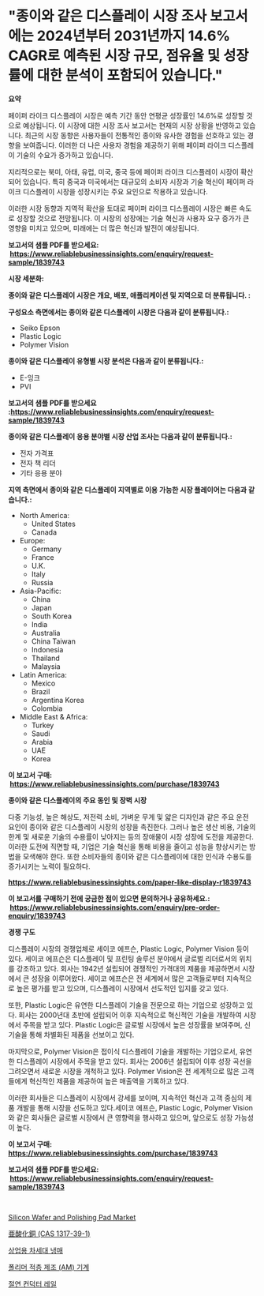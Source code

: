<p><h1>"종이와 같은 디스플레이 시장 조사 보고서에는 2024년부터 2031년까지 14.6% CAGR로 예측된 시장 규모, 점유율 및 성장률에 대한 분석이 포함되어 있습니다."</h1></p><p><strong>요약</strong></p>
<p><p>페이퍼 라이크 디스플레이 시장은 예측 기간 동안 연평균 성장률인 14.6%로 성장할 것으로 예상됩니다. 이 시장에 대한 시장 조사 보고서는 현재의 시장 상황을 반영하고 있습니다. 최근의 시장 동향은 사용자들이 전통적인 종이와 유사한 경험을 선호하고 있는 경향을 보여줍니다. 이러한 더 나은 사용자 경험을 제공하기 위해 페이퍼 라이크 디스플레이 기술의 수요가 증가하고 있습니다.</p><p>지리적으로는 북미, 아태, 유럽, 미국, 중국 등에 페이퍼 라이크 디스플레이 시장이 확산되어 있습니다. 특히 중국과 미국에서는 대규모의 소비자 시장과 기술 혁신이 페이퍼 라이크 디스플레이 시장을 성장시키는 주요 요인으로 작용하고 있습니다.</p><p>이러한 시장 동향과 지역적 확산을 토대로 페이퍼 라이크 디스플레이 시장은 빠른 속도로 성장할 것으로 전망됩니다. 이 시장의 성장에는 기술 혁신과 사용자 요구 증가가 큰 영향을 미치고 있으며, 미래에는 더 많은 혁신과 발전이 예상됩니다.</p></p>
<p><strong>보고서의 샘플 PDF를 받으세요: &nbsp;<a href="https://www.reliablebusinessinsights.com/enquiry/request-sample/1839743">https://www.reliablebusinessinsights.com/enquiry/request-sample/1839743</a></strong></p>
<p><strong>시장 세분화:</strong></p>
<p><strong> 종이와 같은 디스플레이 시장은 개요, 배포, 애플리케이션 및 지역으로 더 분류됩니다. :</strong></p>
<p><strong>구성요소 측면에서는 종이와 같은 디스플레이 시장은 다음과 같이 분류됩니다.:</strong></p>
<p><ul><li>Seiko Epson</li><li>Plastic Logic</li><li>Polymer Vision</li></ul></p>
<p><strong> 종이와 같은 디스플레이 유형별 시장 분석은 다음과 같이 분류됩니다.:</strong></p>
<p><ul><li>E-잉크</li><li>PVI</li></ul></p>
<p><strong>보고서의 샘플 PDF를 받으세요 :<a href="https://www.reliablebusinessinsights.com/enquiry/request-sample/1839743">https://www.reliablebusinessinsights.com/enquiry/request-sample/1839743</a></strong></p>
<p><strong> 종이와 같은 디스플레이 응용 분야별 시장 산업 조사는 다음과 같이 분류됩니다.:</strong></p>
<p><ul><li>전자 가격표</li><li>전자 책 리더</li><li>기타 응용 분야</li></ul></p>
<p><strong>지역 측면에서 종이와 같은 디스플레이 지역별로 이용 가능한 시장 플레이어는 다음과 같습니다.:</strong></p>
<p><ul>
    <li>
        North America:
        <ul>
            <li>United States</li>
            <li>Canada</li>
        </ul>
    </li>
    <li>
        Europe:
        <ul>
            <li>Germany</li>
            <li>France</li>
            <li>U.K.</li>
            <li>Italy</li>
            <li>Russia</li>
        </ul>
    </li>
    <li>
        Asia-Pacific:
        <ul>
            <li>China</li>
            <li>Japan</li>
            <li>South Korea</li>
            <li>India</li>
            <li>Australia</li>
            <li>China Taiwan</li>
            <li>Indonesia</li>
            <li>Thailand</li>
            <li>Malaysia</li>
        </ul>
    </li>
    <li>
        Latin America:
        <ul>
            <li>Mexico</li>
            <li>Brazil</li>
            <li>Argentina Korea</li>
            <li>Colombia</li>
        </ul>
    </li>
    <li>
        Middle East & Africa:
        <ul>
            <li>Turkey</li>
            <li>Saudi</li>
            <li>Arabia</li>
            <li>UAE</li>
            <li>Korea</li>
        </ul>
    </li>
    </ul></p>
<p><strong>이 보고서 구매: &nbsp;<a href="https://www.reliablebusinessinsights.com/purchase/1839743">https://www.reliablebusinessinsights.com/purchase/1839743</a></strong></p>
<p><strong>종이와 같은 디스플레이의 주요 동인 및 장벽 시장</strong></p>
<p><p>다중 기능성, 높은 해상도, 저전력 소비, 가벼운 무게 및 얇은 디자인과 같은 주요 운전 요인이 종이와 같은 디스플레이 시장의 성장을 촉진한다. 그러나 높은 생산 비용, 기술의 한계 및 새로운 기술의 수용률이 낮아지는 등의 장애물이 시장 성장에 도전을 제공한다. 이러한 도전에 직면할 때, 기업은 기술 혁신을 통해 비용을 줄이고 성능을 향상시키는 방법을 모색해야 한다. 또한 소비자들의 종이와 같은 디스플레이에 대한 인식과 수용도를 증가시키는 노력이 필요하다.</p></p>
<p><strong><a href="https://www.reliablebusinessinsights.com/paper-like-display-r1839743">https://www.reliablebusinessinsights.com/paper-like-display-r1839743</a></strong></p>
<p><strong>이 보고서를 구매하기 전에 궁금한 점이 있으면 문의하거나 공유하세요.: &nbsp;<a href="https://www.reliablebusinessinsights.com/enquiry/pre-order-enquiry/1839743">https://www.reliablebusinessinsights.com/enquiry/pre-order-enquiry/1839743</a></strong></p>
<p><strong>경쟁 구도</strong></p>
<p><p>디스플레이 시장의 경쟁업체로 세이코 에프슨, Plastic Logic, Polymer Vision 등이 있다. 세이코 에프슨은 디스플레이 및 프린팅 솔루션 분야에서 글로벌 리더로서의 위치를 강조하고 있다. 회사는 1942년 설립되어 경쟁적인 가격대의 제품을 제공하면서 시장에서 큰 성장을 이루어왔다. 세이코 에프슨은 전 세계에서 많은 고객들로부터 지속적으로 높은 평가를 받고 있으며, 디스플레이 시장에서 선도적인 입지를 갖고 있다.</p><p>또한, Plastic Logic은 유연한 디스플레이 기술을 전문으로 하는 기업으로 성장하고 있다. 회사는 2000년대 초반에 설립되어 이후 지속적으로 혁신적인 기술을 개발하여 시장에서 주목을 받고 있다. Plastic Logic은 글로벌 시장에서 높은 성장률을 보여주며, 신기술을 통해 차별화된 제품을 선보이고 있다.</p><p>마지막으로, Polymer Vision은 접이식 디스플레이 기술을 개발하는 기업으로서, 유연한 디스플레이 시장에서 주목을 받고 있다. 회사는 2006년 설립되어 이후 성장 곡선을 그려오면서 새로운 시장을 개척하고 있다. Polymer Vision은 전 세계적으로 많은 고객들에게 혁신적인 제품을 제공하여 높은 매출액을 기록하고 있다.</p><p>이러한 회사들은 디스플레이 시장에서 강세를 보이며, 지속적인 혁신과 고객 중심의 제품 개발을 통해 시장을 선도하고 있다.세이코 에프슨, Plastic Logic, Polymer Vision와 같은 회사들은 글로벌 시장에서 큰 영향력을 행사하고 있으며, 앞으로도 성장 가능성이 높다.</p></p>
<p><strong>이 보고서 구매: &nbsp; <a href="https://www.reliablebusinessinsights.com/purchase/1839743">https://www.reliablebusinessinsights.com/purchase/1839743</a></strong></p>
<p><strong>보고서의 샘플 PDF를 받으세요: &nbsp;<a href="https://www.reliablebusinessinsights.com/enquiry/request-sample/1839743">https://www.reliablebusinessinsights.com/enquiry/request-sample/1839743</a></strong><strong></strong></p>
<p>&nbsp;</p>
<p><p><a href="https://issuu.com/reportprime-2/docs/silicon-wafer-and-polishing-pad-market-size-2030.p">Silicon Wafer and Polishing Pad Market</a></p><p><a href="https://github.com/roulaayoub-saad/Market-Research-Report-List-1/blob/main/1522037108000.md">亜酸化銅 (CAS 1317-39-1)</a></p><p><a href="https://medium.com/@stanleylyittle554467/%EC%83%81%EC%9A%A9%EC%B0%A8-%EC%84%B8%EB%8C%80-%EB%83%89%EB%A7%A4-%EC%8B%9C%EC%9E%A5-%EA%B7%9C%EB%AA%A8-%EC%8B%9C%EC%9E%A5-%EC%A0%84%EB%A7%9D-%EB%B0%8F-%EC%8B%9C%EC%9E%A5-%EC%98%88%EC%B8%A1-2024%EB%85%84%EB%B6%80%ED%84%B0-2031%EB%85%84%EA%B9%8C%EC%A7%80-e39c78be75eb">상업용 차세대 냉매</a></p><p><a href="https://github.com/nhaiquang84/Market-Research-Report-List-1/blob/main/7630768102696.md">폴리머 적층 제조 (AM) 기계</a></p><p><a href="https://github.com/airdroplover110/Market-Research-Report-List-1/blob/main/1280238102697.md">절연 컨덕터 레일</a></p></p>